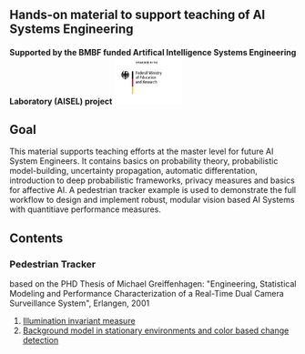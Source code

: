 ## Hands-on material to support teaching of AI Systems Engineering

#### Supported by the BMBF funded Artifical Intelligence Systems Engineering Laboratory (AISEL) project  <img src="pics/BMBF_gefoerdert_2017_en.jpg" width="120">




## Goal
This material supports teaching efforts at the master level for future AI System Engineers. 
It contains basics on probability theory, probabilistic model-building, uncertainty propagation, automatic differentation, introduction to deep probabilistic frameworks, privacy measures and basics for affective AI.
A pedestrian tracker example is used to demonstrate the full workflow to design and implement robust, modular vision based AI Systems with quantitiave performance measures.

## Contents

### Pedestrian Tracker
based on the PHD Thesis of Michael Greiffenhagen: "Engineering, Statistical Modeling and Performance Characterization of a Real-Time Dual Camera Surveillance System", Erlangen, 2001
1. [Illumination invariant measure](notebooks/PersonTracker-IlluminInvMeasure.ipynb)
2. [Background model in stationary environments and color based change detection](notebooks/PersonTracker-BackgroundModel.ipynb)
